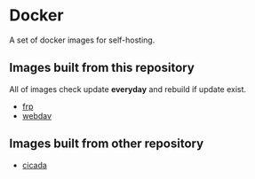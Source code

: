 # Docker

A set of docker images for self-hosting.

## Images built from this repository

All of images check update **everyday** and rebuild if update exist.

- [frp](./frp/readme.md)
- [webdav](./webdav/readme.md)

## Images built from other repository

- [cicada](https://github.com/mebtte/cicada)
